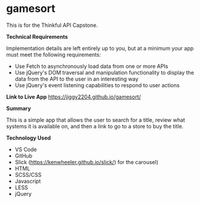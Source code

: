 # gamesort

This is for the Thinkful API Capstone. 

**Technical Requirements**

Implementation details are left entirely up to you, but at a minimum your app must meet the following requirements:

- Use Fetch to asynchronously load data from one or more APIs
- Use jQuery's DOM traversal and manipulation functionality to display the data from the API to the user in an interesting way
- Use jQuery's event listening capabilities to respond to user actions


**Link to Live App**
https://jiggy2204.github.io/gamesort/


**Summary**

This is a simple app that allows the user to search for a title, review what systems it is available on, and then a link to go to a store to buy the title. 


**Technology Used**

- VS Code
- GitHub
- Slick (https://kenwheeler.github.io/slick/) for the carousel)
- HTML
- SCSS/CSS
- Javascript
- LESS
- jQuery

